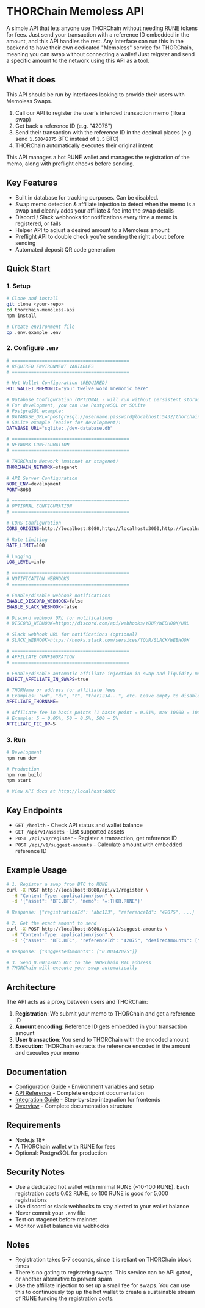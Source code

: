 # THORChain Memoless API

A simple API that lets anyone use THORChain without needing RUNE tokens for fees. Just send your transaction with a reference ID embedded in the amount, and this API handles the rest. Any interface can run this in the backend to have their own dedicated "Memoless" service for THORChain, meaning you can swap without connecting a wallet! Just reigster and send a specific amount to the network using this API as a tool.

## What it does

This API should be run by interfaces looking to provide their users with Memoless Swaps.

1. Call our API to register the user's intended transaction memo (like a swap)
2. Get back a reference ID (e.g. "42075")  
3. Send their transaction with the reference ID in the decimal places (e.g. send `1.50042075` BTC instead of `1.5` BTC)
4. THORChain automatically executes their original intent

This API manages a hot RUNE wallet and manages the registration of the memo, along with preflight checks before sending.

## Key Features

- Built in database for tracking purposes. Can be disabled.
- Swap memo detection & affiliate injection to detect when the memo is a swap and cleanly adds your affiliate & fee into the swap details
- Discord / Slack webhooks for notifications every time a memo is registered, or fails
- Helper API to adjust a desired amount to a Memoless amount
- Preflight API to double check you're sending the right about before sending
- Automated deposit QR code generation

## Quick Start

### 1. Setup

```bash
# Clone and install
git clone <your-repo>
cd thorchain-memoless-api
npm install

# Create environment file
cp .env.example .env
```

### 2. Configure `.env`

```bash
# ===========================================
# REQUIRED ENVIRONMENT VARIABLES
# ===========================================

# Hot Wallet Configuration (REQUIRED)
HOT_WALLET_MNEMONIC="your twelve word mnemonic here"

# Database Configuration (OPTIONAL - will run without persistent storage if not provided)
# For development, you can use PostgreSQL or SQLite
# PostgreSQL example:
# DATABASE_URL="postgresql://username:password@localhost:5432/thorchain_memoless"
# SQLite example (easier for development):
DATABASE_URL="sqlite:./dev-database.db"

# ===========================================
# NETWORK CONFIGURATION
# ===========================================

# THORChain Network (mainnet or stagenet)
THORCHAIN_NETWORK=stagenet

# API Server Configuration
NODE_ENV=development
PORT=8080

# ===========================================
# OPTIONAL CONFIGURATION
# ===========================================

# CORS Configuration
CORS_ORIGINS=http://localhost:8080,http://localhost:3000,http://localhost:3001

# Rate Limiting
RATE_LIMIT=100

# Logging
LOG_LEVEL=info

# ===========================================
# NOTIFICATION WEBHOOKS
# ===========================================

# Enable/disable webhook notifications
ENABLE_DISCORD_WEBHOOK=false
ENABLE_SLACK_WEBHOOK=false

# Discord webhook URL for notifications
# DISCORD_WEBHOOK=https://discord.com/api/webhooks/YOUR/WEBHOOK/URL

# Slack webhook URL for notifications (optional)
# SLACK_WEBHOOK=https://hooks.slack.com/services/YOUR/SLACK/WEBHOOK

# ===========================================
# AFFILIATE CONFIGURATION
# ===========================================

# Enable/disable automatic affiliate injection in swap and liquidity memos
INJECT_AFFILIATE_IN_SWAPS=true

# THORName or address for affiliate fees
# Examples: "wd", "dx", "t", "thor1234...", etc. Leave empty to disable affiliate fees
AFFILIATE_THORNAME=

# Affiliate fee in basis points (1 basis point = 0.01%, max 10000 = 100%)
# Example: 5 = 0.05%, 50 = 0.5%, 500 = 5%
AFFILIATE_FEE_BP=5
```

### 3. Run

```bash
# Development
npm run dev

# Production
npm run build
npm start

# View API docs at http://localhost:8080
```

## Key Endpoints

- `GET /health` - Check API status and wallet balance
- `GET /api/v1/assets` - List supported assets  
- `POST /api/v1/register` - Register a transaction, get reference ID
- `POST /api/v1/suggest-amounts` - Calculate amount with embedded reference ID

## Example Usage

```bash
# 1. Register a swap from BTC to RUNE
curl -X POST http://localhost:8080/api/v1/register \
  -H "Content-Type: application/json" \
  -d '{"asset": "BTC.BTC", "memo": "=:THOR.RUNE"}'

# Response: {"registrationId": "abc123", "referenceId": "42075", ...}

# 2. Get the exact amount to send
curl -X POST http://localhost:8080/api/v1/suggest-amounts \
  -H "Content-Type: application/json" \
  -d '{"asset": "BTC.BTC", "referenceId": "42075", "desiredAmounts": ["0.001"]}'

# Response: {"suggestedAmounts": ["0.00142075"]}

# 3. Send 0.00142075 BTC to the THORChain BTC address
# THORChain will execute your swap automatically
```

## Architecture

The API acts as a proxy between users and THORChain:

1. **Registration**: We submit your memo to THORChain and get a reference ID
2. **Amount encoding**: Reference ID gets embedded in your transaction amount  
3. **User transaction**: You send to THORChain with the encoded amount
4. **Execution**: THORChain extracts the reference encoded in the amount and executes your memo

## Documentation

- [Configuration Guide](./docs/CONFIGURATION.md) - Environment variables and setup
- [API Reference](./docs/API_REFERENCE.md) - Complete endpoint documentation
- [Integration Guide](./docs/INTEGRATION_GUIDE.md) - Step-by-step integration for frontends
- [Overview](./docs/OVERVIEW.md) - Complete documentation structure

## Requirements

- Node.js 18+
- A THORChain wallet with RUNE for fees
- Optional: PostgreSQL for production

## Security Notes

- Use a dedicated hot wallet with minimal RUNE (~10-100 RUNE). Each registration costs 0.02 RUNE, so 100 RUNE is good for 5,000 registrations
- Use discord or slack webhooks to stay alerted to your wallet balance
- Never commit your `.env` file
- Test on stagenet before mainnet
- Monitor wallet balance via webhooks

## Notes
- Registration takes 5-7 seconds, since it is reliant on THORChain block times
- There's no gating to registering swaps. This service can be API gated, or another alternative to prevent spam
- Use the affiliate injection to set up a small fee for swaps. You can use this to continuously top up the hot wallet to create a sustainable stream of RUNE funding the registration costs.